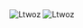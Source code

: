 <img align="center" src="https://github-profile-summary-cards.vercel.app/api/cards/profile-details?username=Ltwoz&line_height=21&theme=dracula" alt="Ltwoz" />
<img align="center" src="https://github-readme-streak-stats.herokuapp.com/?user=Ltwoz&theme=dark" alt="Ltwoz" />
